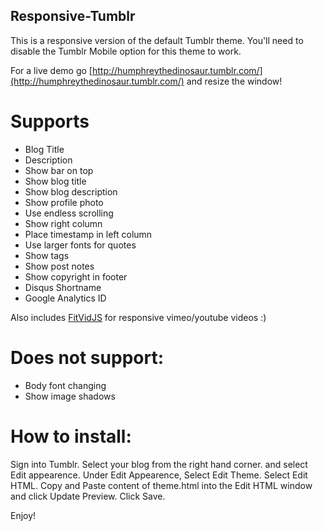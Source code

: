 ## Responsive-Tumblr

This is a responsive version of the default Tumblr theme. You'll need to disable the Tumblr Mobile option for this theme to work.

For a live demo go [http://humphreythedinosaur.tumblr.com/](http://humphreythedinosaur.tumblr.com/) and resize the window!  

# Supports
* Blog Title
* Description
* Show bar on top
* Show blog title
* Show blog description
* Show profile photo
* Use endless scrolling
* Show right column
* Place timestamp in left column	
* Use larger fonts for quotes
* Show tags
* Show post notes
* Show copyright in footer
* Disqus Shortname
* Google Analytics ID

Also includes [FitVidJS](http://fitvidsjs.com/) for responsive vimeo/youtube videos :)

# Does not support:
* Body font changing
* Show image shadows

# How to install:

Sign into Tumblr.  Select your blog from the right hand corner. and select Edit appearence. 
Under Edit Appearence, Select Edit Theme. 
Select Edit HTML.
Copy and Paste content of theme.html into the Edit HTML window and click Update Preview. 
Click Save.

Enjoy!


